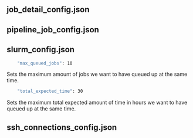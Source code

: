## job_detail_config.json

## pipeline_job_config.json

## slurm_config.json

```bash
    "max_queued_jobs": 10
```
Sets the maximum amount of jobs we want to have queued up at the same time.
```bash
    "total_expected_time": 30
```
Sets the maximum total expected amount of time in hours we want to have queued up at the same time.


## ssh_connections_config.json
